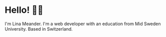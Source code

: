 # Hello! 👋🏻
I'm Lina Meander.
I'm a web developer with an education from Mid Sweden University.
Based in Switzerland.
